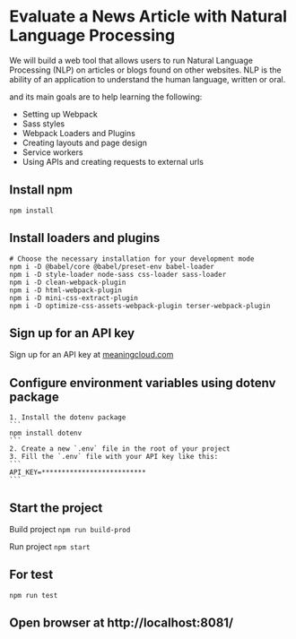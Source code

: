 # Evaluate a News Article with Natural Language Processing

We will build a web tool that allows users to run Natural Language Processing (NLP) on articles or blogs found on other websites. NLP is the ability of an application to understand the human language, written or oral.

and its main goals are to help learning the following:

- Setting up Webpack
- Sass styles
- Webpack Loaders and Plugins
- Creating layouts and page design
- Service workers
- Using APIs and creating requests to external urls


## Install npm
```
npm install
```
## Install loaders and plugins
```
# Choose the necessary installation for your development mode
npm i -D @babel/core @babel/preset-env babel-loader
npm i -D style-loader node-sass css-loader sass-loader
npm i -D clean-webpack-plugin
npm i -D html-webpack-plugin
npm i -D mini-css-extract-plugin
npm i -D optimize-css-assets-webpack-plugin terser-webpack-plugin
```
## Sign up for an API key 
Sign up for an API key at [meaningcloud.com](https://www.meaningcloud.com/developer/create-account)

## Configure environment variables using dotenv package
	1. Install the dotenv package
	```
	npm install dotenv
	```
	2. Create a new `.env` file in the root of your project
	3. Fill the `.env` file with your API key like this:
	```
	API_KEY=**************************
	```
## Start the project
Build project
    `npm run build-prod` 

Run project
    `npm start`

## For test

`npm run test`

## Open browser at http://localhost:8081/

